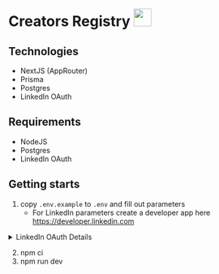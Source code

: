 # Creators Registry <img src="./public/logo.svg" width=35>

## Technologies

- NextJS (AppRouter)
- Prisma
- Postgres
- LinkedIn OAuth

## Requirements

- NodeJS
- Postgres
- LinkedIn OAuth

## Getting starts

1. copy `.env.example` to `.env` and fill out parameters
   - For LinkedIn parameters create a developer app here https://developer.linkedin.com

<details>
    <summary>LinkedIn OAuth Details</summary>    
    <img alt="LinkedIn OAuth screenshot of settings" src="https://github.com/EddieHubCommunity/CreatorsRegistry/assets/624760/c61a50eb-363e-4dcb-b208-405e256f7238">
</details>

2. npm ci
3. npm run dev
